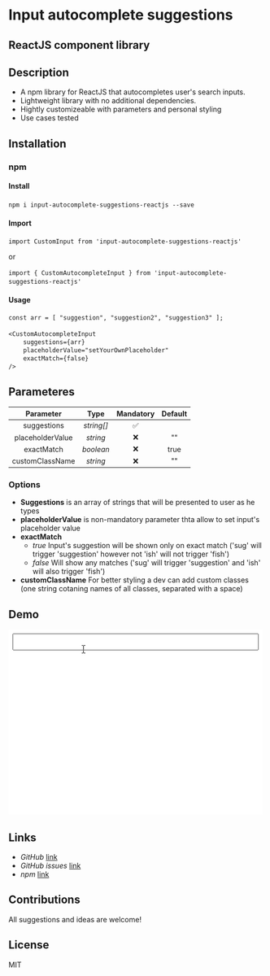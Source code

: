 # Input autocomplete suggestions
## ReactJS component library

## Description
- A npm library for ReactJS that autocompletes user's search inputs.
- Lightweight library with no additional dependencies.
- Hightly customizeable with parameters and personal styling
- Use cases tested

## Installation
### npm
#### Install
`npm i input-autocomplete-suggestions-reactjs --save`
#### Import 
`import CustomInput from 'input-autocomplete-suggestions-reactjs'`

or

`import { CustomAutocompleteInput } from 'input-autocomplete-suggestions-reactjs'`
#### Usage
```
const arr = [ "suggestion", "suggestion2", "suggestion3" ];

<CustomAutocompleteInput 
    suggestions={arr}
    placeholderValue="setYourOwnPlaceholder"
    exactMatch={false} 
/>
```

## Parameteres
|    Parameter   | Type     | Mandatory  |    Default   |
|:--------------:|:--------:|:----------:|:------------:|
|  suggestions   | _string[]_    |     ✅     |              |                
| placeholderValue | _string_    |     ❌     |       ""      |     
|   exactMatch    | _boolean_ |     ❌     |      true     |  
| customClassName | _string_ |     ❌     |     ""     | 

### Options
- **Suggestions** is an array of strings that will be presented to user as he types
- **placeholderValue** is non-mandatory parameter thta allow to set input's placeholder value
- **exactMatch**
    * _true_ Input's suggestion will be shown only on exact match ('sug' will trigger 'suggestion' however not 'ish' will not trigger 'fish')
    * _false_ Will show any matches ('sug' will trigger 'suggestion' and 'ish' will also trigger 'fish')
- **customClassName** For better styling a dev can add custom classes (one string cotaning names of all classes, separated with a space)

## Demo
![Usage demo gif](demo.gif)

## Links
- *GitHub* [link](https://github.com/bunatl/custom-autocomplete-input/)
- *GitHub issues* [link](https://github.com/bunatl/custom-autocomplete-input/#issues)
- *npm* [link](https://www.npmjs.com/package/input-autocomplete-suggestions-reactjs)

## Contributions
All suggestions and ideas are welcome!

## License
MIT